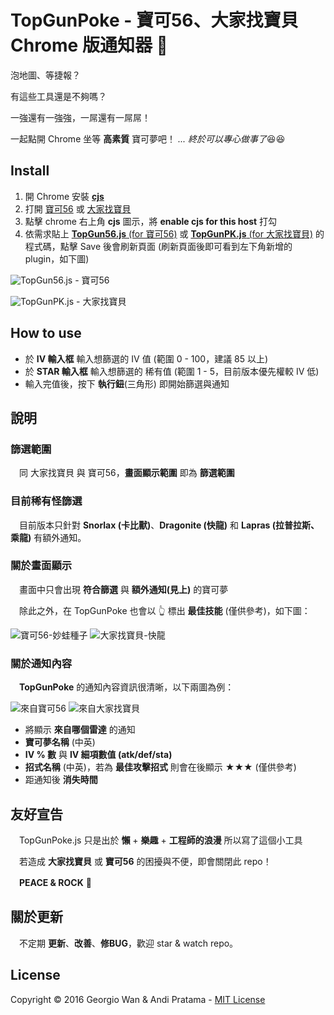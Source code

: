 # TopGunPoke - 寶可56、大家找寶貝 Chrome 版通知器 :loudspeaker:

泡地圖、等捷報？

有這些工具還是不夠嗎？

一強還有一強強，一屌還有一屌屌！

一起點開 Chrome 坐等 **高素質** 寶可夢吧！ *... 終於可以專心做事了*:laughing::laughing:

## Install

1. 開 Chrome 安裝 [**cjs**](https://chrome.google.com/webstore/detail/custom-javascript-for-web/poakhlngfciodnhlhhgnaaelnpjljija)
2. 打開 [寶可56](https://poke5566.com/) 或 [大家找寶貝](https://pkget.com/)
3. 點擊 chrome 右上角 **cjs** 圖示，將 **enable cjs for this host** 打勾
4. 依需求貼上 [**TopGun56.js** (for 寶可56)](https://github.com/GeorgioWan/TopGunPoke.js/blob/master/pk56/TopGun56.min.js) 或 [**TopGunPK.js** (for 大家找寶貝)](https://github.com/GeorgioWan/TopGunPoke.js/blob/master/pkget/TopGunPK.min.js) 的程式碼，點擊 Save 後會刷新頁面 (刷新頁面後即可看到左下角新增的 plugin，如下圖)

![TopGun56.js](http://i.imgur.com/RiNnQCW.png) - 寶可56

![TopGunPK.js](http://i.imgur.com/hMLjvct.png) - 大家找寶貝

## How to use

* 於 **IV 輸入框** 輸入想篩選的 IV 值 (範圍 0 - 100，建議 85 以上)
* 於 **STAR 輸入框** 輸入想篩選的 稀有值 (範圍 1 - 5，目前版本優先權較 IV 低)
* 輸入完值後，按下 **執行鈕**(三角形) 即開始篩選與通知

## 說明

### 篩選範圍

　同 大家找寶貝 與 寶可56，**畫面顯示範圍** 即為 **篩選範圍**
 
### 目前稀有怪篩選

　目前版本只針對 **Snorlax (卡比獸)**、**Dragonite (快龍)** 和 **Lapras (拉普拉斯、乘龍)** 有額外通知。
 
### 關於畫面顯示

　畫面中只會出現 **符合篩選** 與 **額外通知(見上)** 的寶可夢

　除此之外，在 TopGunPoke 也會以 :point_up_2: 標出 **最佳技能** (僅供參考)，如下圖：
 
![寶可56-妙蛙種子](http://i.imgur.com/UVoWZLm.png)
![大家找寶貝-快龍](http://i.imgur.com/o2ncevO.png)

### 關於通知內容
 
　**TopGunPoke** 的通知內容資訊很清晰，以下兩圖為例：
 
![來自寶可56](http://i.imgur.com/Zf5x3MS.png)
![來自大家找寶貝](http://i.imgur.com/jWYG4uT.png)

* 將顯示 **來自哪個雷達** 的通知
* **寶可夢名稱** (中英)
* **IV % 數** 與 **IV 細項數值 (atk/def/sta)**
* **招式名稱** (中英)，若為 **最佳攻擊招式** 則會在後顯示 ★★★ (僅供參考)
* 距通知後 **消失時間**

## 友好宣告

　TopGunPoke.js 只是出於 **懶** + **樂趣** + **工程師的浪漫** 所以寫了這個小工具
 
　若造成 **大家找寶貝** 或 **寶可56** 的困擾與不便，即會關閉此 repo！
 
　**PEACE & ROCK** :metal:

## 關於更新

　不定期 **更新**、**改善**、**修BUG**，歡迎 star & watch repo。

## License

Copyright © 2016 Georgio Wan & Andi Pratama - [MIT License](https://github.com/GeorgioWan/TopGun56.js/blob/master/LICENSE)
